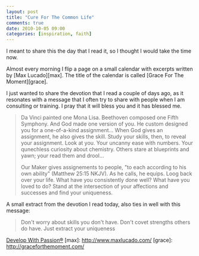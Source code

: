```yaml
---
layout: post
title: "Cure For The Common Life"
comments: true
date: 2010-10-05 09:00
categories: [inspiration, faith]
---
```

I meant to share this the day that I read it, so I thought I would take the time now.

Almost every morning I flip a page on a small calendar with excerpts written by [Max Lucado][max]. The title of the calendar is called [Grace For The Moment][grace].

I just wanted to share the devotion that I read a couple of days ago, as it resonates with a message that I often try to share with people when I am consulting or training. I pray that it will bless you and it has blessed me.

> Da Vinci painted one Mona Lisa. Beethoven composed one Fifth Symphony. And God made one version of you. He custom designed you for a one-of-a-kind assignment... When God gives an assignment, he also gives the skill. Study your skills, then, to reveal your assignment. Look at you. Your uncanny ease with numbers. Your qunechless curiosity about chemistry. Others stare at blueprints and yawn; your read them and drool...
> 
> Our Maker gives assignements to people, "to each according to his own ability" (Matthew 25:15 NKJV). As he calls, he equips. Loog back over your life. What have you consistently done well? What have you loved to do? Stand at the intersection of your affections and successes and find your uniqueness.


A small extract from the devotion I read today, also ties in well with this message:

> Don't worry about skills you don't have. Don't covet strengths others do have. Just extract your uniqueness

[Develop With Passion®](http://www.developwithpassion.com)
[max]: http://www.maxlucado.com/
[grace]: http://graceforthemoment.com/

